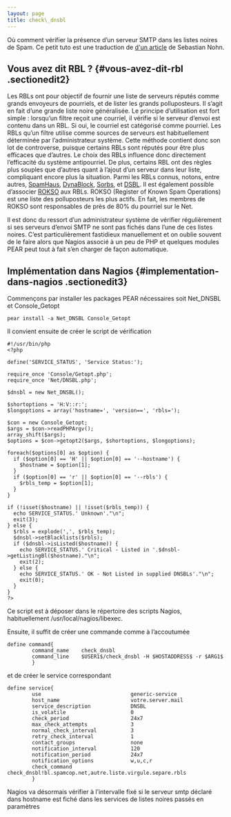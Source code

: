 ```yaml
---
layout: page
title: check\_dnsbl
---
```


Où comment vérifier la présence d’un serveur SMTP dans les listes noires
de Spam. Ce petit tuto est une traduction de [d'un
article](http://nohn.org/blog/view/id/checking_your_smtp_server_with_net_dnsbl_and_nagios "http://nohn.org/blog/view/id/checking_your_smtp_server_with_net_dnsbl_and_nagios")
de Sebastian Nohn.

Vous avez dit RBL ? {#vous-avez-dit-rbl .sectionedit2}
-------------------

Les RBLs ont pour objectif de fournir une liste de serveurs réputés
comme grands envoyeurs de pourriels, et de lister les grands
polluposteurs. Il s’agit en fait d’une grande liste noire généralisée.
Le principe d’utilisation est fort simple : lorsqu’un filtre reçoit une
courriel, il vérifie si le serveur d’envoi est contenu dans un RBL. Si
oui, le courriel est catégorisé comme pourriel. Les RBLs qu’un filtre
utilise comme sources de serveurs est habituellement déterminée par
l’administrateur système. Cette méthode contient donc son lot de
controverse, puisque certains RBLs sont réputés pour être plus efficaces
que d’autres. Le choix des RBLs influence donc directement l’efficacité
du système antipourriel. De plus, certains RBL ont des règles plus
souples que d’autres quant à l’ajout d’un serveur dans leur liste,
compliquant encore plus la situation. Parmi les RBLs connus, notons,
entre autres,
[SpamHaus](http://www.spamhaus.org/ "http://www.spamhaus.org/"),
[DynaBlock](http://www.njabl.org/dynablock.html "http://www.njabl.org/dynablock.html"),
[Sorbs](http://www.sorbs.net/ "http://www.sorbs.net/"), et
[DSBL](http://www.dsbl.org/ "http://www.dsbl.org/"). Il est également
possible d’associer
[ROKSO](http://www.spamhaus.org/rokso/index.lasso "http://www.spamhaus.org/rokso/index.lasso")
aux RBLs. ROKSO (Register of Known Spam Operations) est une liste des
polluposteurs les plus actifs. En fait, les membres de ROKSO sont
responsables de près de 80% du pourriel sur le Net.

Il est donc du ressort d’un administrateur système de vérifier
régulièrement si ses serveurs d’envoi SMTP ne sont pas fichés dans l’une
de ces listes noires. C’est particulièrement fastidieux manuellement et
on oublie souvent de le faire alors que Nagios associé à un peu de PHP
et quelques modules PEAR peut tout à fait s’en charger de façon
automatique.

Implémentation dans Nagios {#implementation-dans-nagios .sectionedit3}
--------------------------

Commençons par installer les packages PEAR nécessaires soit Net\_DNSBL
et Console\_Getopt

~~~
pear install -a Net_DNSBL Console_Getopt
~~~

Il convient ensuite de créer le script de vérification

~~~ {.code .php}
#!/usr/bin/php
<?php
 
define('SERVICE_STATUS', 'Service Status:');
 
require_once 'Console/Getopt.php';
require_once 'Net/DNSBL.php';
 
$dnsbl = new Net_DNSBL();
 
$shortoptions = 'H:V::r:';
$longoptions = array('hostname=', 'version==', 'rbls=');
 
$con = new Console_Getopt;
$args = $con->readPHPArgv();
array_shift($args);
$options = $con->getopt2($args, $shortoptions, $longoptions);
 
foreach($options[0] as $option) {
  if ($option[0] == 'H' || $option[0] == '--hostname') {
    $hostname = $option[1];
  }
  if ($option[0] == 'r' || $option[0] == '--rbls') {
    $rbls_temp = $option[1];
  }
}
 
if (!isset($hostname) || !isset($rbls_temp)) {
  echo SERVICE_STATUS.' Unknown'."\n";
  exit(3);
} else {
  $rbls = explode(',', $rbls_temp);
  $dnsbl->setBlacklists($rbls);
  if ($dnsbl->isListed($hostname)) {
    echo SERVICE_STATUS.' Critical - Listed in '.$dnsbl->getListingBl($hostname)."\n";
    exit(2);
  } else {
    echo SERVICE_STATUS.' OK - Not Listed in supplied DNSBLs'."\n";
    exit(0);
  }
}
?>
~~~

Ce script est à déposer dans le répertoire des scripts Nagios,
habituellement /usr/local/nagios/libexec.

Ensuite, il suffit de créer une commande comme à l’accoutumée

~~~
define command{
        command_name    check_dnsbl
        command_line    $USER1$/check_dnsbl -H $HOSTADDRESS$ -r $ARG1$
        }
~~~

et de créer le service correspondant

~~~
define service{
        use                             generic-service
        host_name                       votre.server.mail
        service_description             DNSBL
        is_volatile                     0
        check_period                    24x7
        max_check_attempts              3
        normal_check_interval           3
        retry_check_interval            1
        contact_groups                  none
        notification_interval           120
        notification_period             24x7
        notification_options            w,u,c,r
        check_command                   check_dnsbl!bl.spamcop.net,autre.liste.virgule.separe.rbls
        }
~~~

Nagios va désormais vérifier à l’intervalle fixé si le serveur smtp déclaré dans hostname est fiché dans les services de listes noires passés en paramètres